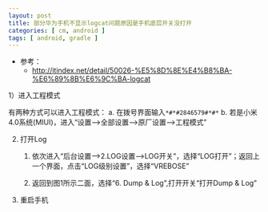 ```yaml
---
layout: post
title: 部分华为手机不显示logcat问题原因是手机底层开关没打开
categories: [ cm, android ]
tags: [ android, gradle ]
---
```


* 参考： 
  * <http://itindex.net/detail/50026-%E5%8D%8E%E4%B8%BA-%E6%89%8B%E6%9C%BA-logcat>

1）进入工程模式

   有两种方式可以进入工程模式：
     a. 在拨号界面输入`*#*#2846579#*#*`
     b. 若是小米4.0系统(MIUI)，进入“设置-->全部设置-->原厂设置-->工程模式”


2) 打开Log

    1. 依次进入“后台设置--\>2.LOG设置--\>LOG开关”，选择“LOG打开”；返回上一个界面，点击“LOG级别设置”，选择“VREBOSE”

    2. 返回到图1所示二面，选择“6. Dump & Log”,打开开关“打开Dump & Log”


3) 重启手机

